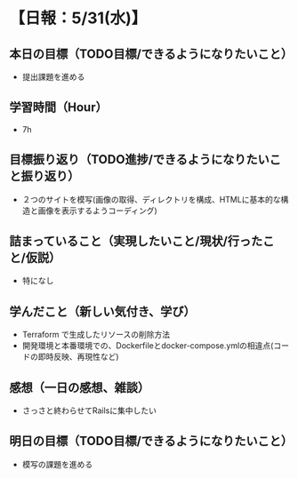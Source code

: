 # 【日報：5/31(水)】
## 本日の目標（TODO目標/できるようになりたいこと）
- 提出課題を進める
## 学習時間（Hour）
- 7h
## 目標振り返り（TODO進捗/できるようになりたいこと振り返り）
- ２つのサイトを模写(画像の取得、ディレクトリを構成、HTMLに基本的な構造と画像を表示するようコーディング)
## 詰まっていること（実現したいこと/現状/行ったこと/仮説）
- 特になし
## 学んだこと（新しい気付き、学び）
- Terraform で生成したリソースの削除方法
- 開発環境と本番環境での、Dockerfileとdocker-compose.ymlの相違点(コードの即時反映、再現性など)
## 感想（一日の感想、雑談）
- さっさと終わらせてRailsに集中したい
## 明日の目標（TODO目標/できるようになりたいこと）
- 模写の課題を進める
